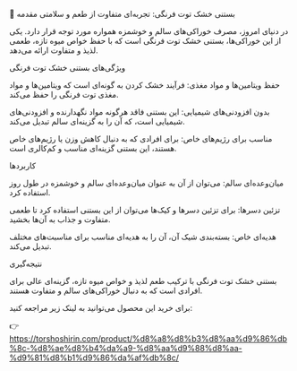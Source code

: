 🍓 بستنی خشک توت فرنگی: تجربه‌ای متفاوت از طعم و سلامتی
مقدمه

در دنیای امروز، مصرف خوراکی‌های سالم و خوشمزه همواره مورد توجه قرار دارد. یکی از این خوراکی‌ها، بستنی خشک توت فرنگی است که با حفظ خواص میوه تازه، طعمی لذیذ و متفاوت ارائه می‌دهد.

ویژگی‌های بستنی خشک توت فرنگی

حفظ ویتامین‌ها و مواد مغذی: فرآیند خشک کردن به گونه‌ای است که ویتامین‌ها و مواد مغذی توت فرنگی را حفظ می‌کند.

بدون افزودنی‌های شیمیایی: این بستنی فاقد هرگونه مواد نگهدارنده و افزودنی‌های شیمیایی است، که آن را به گزینه‌ای سالم تبدیل می‌کند.

مناسب برای رژیم‌های خاص: برای افرادی که به دنبال کاهش وزن یا رژیم‌های خاص هستند، این بستنی گزینه‌ای مناسب و کم‌کالری است.

کاربردها

میان‌وعده‌ای سالم: می‌توان از آن به عنوان میان‌وعده‌ای سالم و خوشمزه در طول روز استفاده کرد.

تزئین دسرها: برای تزئین دسرها و کیک‌ها می‌توان از این بستنی استفاده کرد تا طعمی متفاوت و جذاب به آن‌ها بخشید.

هدیه‌ای خاص: بسته‌بندی شیک آن، آن را به هدیه‌ای مناسب برای مناسبت‌های مختلف تبدیل می‌کند.

نتیجه‌گیری

بستنی خشک توت فرنگی با ترکیب طعم لذیذ و خواص میوه تازه، گزینه‌ای عالی برای افرادی است که به دنبال خوراکی‌های سالم و متفاوت هستند.

برای خرید این محصول می‌توانید به لینک زیر مراجعه کنید:

👉 https://torshoshirin.com/product/%d8%a8%d8%b3%d8%aa%d9%86%db%8c-%d8%ae%d8%b4%da%a9-%d8%aa%d9%88%d8%aa-%d9%81%d8%b1%d9%86%da%af%db%8c/

